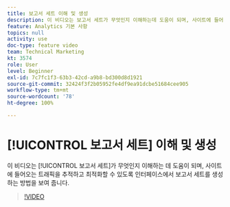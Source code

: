 ```yaml
---
title: 보고서 세트 이해 및 생성
description: 이 비디오는 보고서 세트가 무엇인지 이해하는데 도움이 되며, 사이트에 들어오는 사람들을 추적하고 최적화할 수 있도록 인터페이스에서 보고서 세트를 생성하는 방법을 보여 줍니다.
feature: Analytics 기본 사항
topics: null
activity: use
doc-type: feature video
team: Technical Marketing
kt: 3574
role: User
level: Beginner
exl-id: 7c7fc1f3-63b3-42cd-a9b8-bd300d8d1921
source-git-commit: 32424f3f2b05952fe4df9ea91dcbe51684cee905
workflow-type: tm+mt
source-wordcount: '78'
ht-degree: 100%

---
```


# [!UICONTROL 보고서 세트] 이해 및 생성

이 비디오는 [!UICONTROL 보고서 세트]가 무엇인지 이해하는 데 도움이 되며, 사이트에 들어오는 트래픽을 추적하고 최적화할 수 있도록 인터페이스에서 보고서 세트를 생성하는 방법을 보여 줍니다.

>[!VIDEO](https://video.tv.adobe.com/v/28773/?quality=12)
